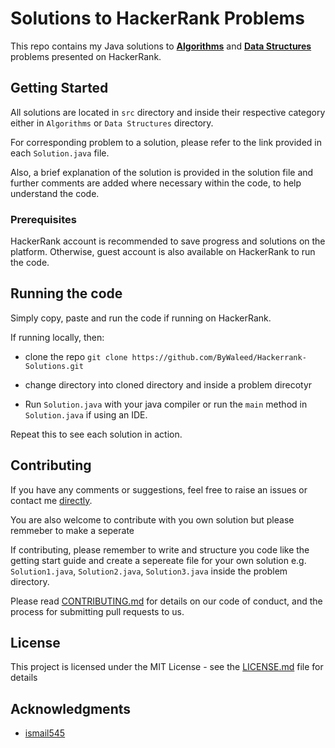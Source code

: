 # Solutions to HackerRank Problems

This repo contains my Java solutions to [**Algorithms**](https://www.hackerrank.com/domains/algorithms) and [**Data Structures**](https://www.hackerrank.com/domains/data-structures) problems presented on HackerRank.

## Getting Started

All solutions are located in ```src``` directory and inside their respective category either in ```Algorithms``` or ```Data Structures``` directory. 

For corresponding problem to a solution, please refer to the link provided in each ```Solution.java``` file.

Also, a brief explanation of the solution is provided in the solution file and further comments are added where necessary within the code, to help understand the code.

### Prerequisites

HackerRank account is recommended to save progress and solutions on the platform. Otherwise, guest account is also available on HackerRank to run the code.

## Running the code

Simply copy, paste and run the code if running on HackerRank.

If running locally, then: 

* clone the repo ```git clone https://github.com/ByWaleed/Hackerrank-Solutions.git```

* change directory into cloned directory and inside a problem direcotyr

* Run ```Solution.java``` with your java compiler or run the ```main``` method in ```Solution.java``` if using an IDE.

Repeat this to see each solution in action.

## Contributing

If you have any comments or suggestions, feel free to raise an issues or contact me [directly](https://bywaleed.github.io).

You are also welcome to contribute with you own solution but please remmeber to make a seperate 

If contributing, please remember to write and structure you code like the getting start guide and create a sepereate file for your own solution e.g. ```Solution1.java```, ```Solution2.java```, ```Solution3.java``` inside the problem directory.

Please read [CONTRIBUTING.md](https://gist.github.com/PurpleBooth/b24679402957c63ec426) for details on our code of conduct, and the process for submitting pull requests to us.

## License

This project is licensed under the MIT License - see the [LICENSE.md](LICENSE.md) file for details

## Acknowledgments

* [ismail545](https://github.com/ismail545/.github.io)
